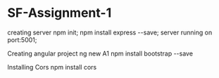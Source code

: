 # SF-Assignment-1

creating server
  npm init;
  npm install express --save;
  server running on port:5001;

Creating angular project
  ng new A1
  npm install bootstrap --save

Installing Cors
  npm install cors 
  
